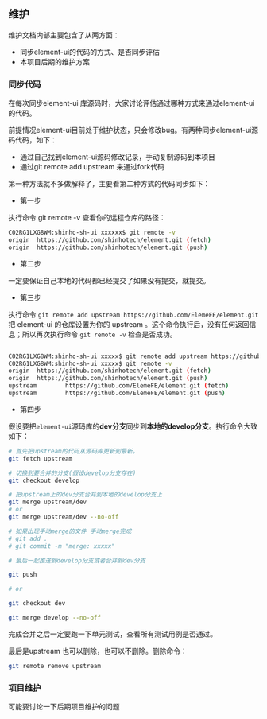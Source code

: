 ## 维护

维护文档内部主要包含了从两方面：

- 同步element-ui的代码的方式、是否同步评估
- 本项目后期的维护方案

### 同步代码

在每次同步element-ui 库源码时，大家讨论评估通过哪种方式来通过element-ui的代码。

前提情况element-ui目前处于维护状态，只会修改bug。有两种同步element-ui源码代码，如下：

- 通过自己找到element-ui源码修改记录，手动复制源码到本项目
- 通过git remote add upstream 来通过fork代码

第一种方法就不多做解释了，主要看第二种方式的代码同步如下：

- 第一步

执行命令 git remote -v 查看你的远程仓库的路径：

```bash
C02RG1LXG8WM:shinho-sh-ui xxxxxx$ git remote -v
origin  https://github.com/shinhotech/element.git (fetch)
origin  https://github.com/shinhotech/element.git (push)
```

- 第二步

一定要保证自己本地的代码都已经提交了如果没有提交，就提交。

- 第三步

执行命令 `git remote add upstream https://github.com/ElemeFE/element.git` 把 element-ui 的仓库设置为你的 upstream 。这个命令执行后，没有任何返回信息；所以再次执行命令 `git remote -v` 检查是否成功。

```bash

C02RG1LXG8WM:shinho-sh-ui xxxxx$ git remote add upstream https://github.com/ElemeFE/element.git
C02RG1LXG8WM:shinho-sh-ui xxxxx$ git remote -v
origin  https://github.com/shinhotech/element.git (fetch)
origin  https://github.com/shinhotech/element.git (push)
upstream        https://github.com/ElemeFE/element.git (fetch)
upstream        https://github.com/ElemeFE/element.git (push)
```

- 第四步

假设要把`element-ui`源码库的**dev分支**同步到**本地的develop分支**。执行命令大致如下：

```bash
# 首先把upstream的代码从源码库更新到最新。
git fetch upstream

# 切换到要合并的分支(假设develop分支存在)
git checkout develop

# 把upstream上的dev分支合并到本地的develop分支上
git merge upstream/dev 
# or
git merge upstream/dev --no-off

# 如果出现手动merge的文件 手动merge完成
# git add .
# git commit -m "merge: xxxxx"

# 最后一起推送到develop分支或者合并到dev分支

git push

# or

git checkout dev

git merge develop --no-off

```

完成合并之后一定要跑一下单元测试，查看所有测试用例是否通过。

最后是upstream 也可以删除，也可以不删除。删除命令：

```bash
git remote remove upstream
```

### 项目维护

可能要讨论一下后期项目维护的问题
